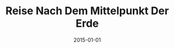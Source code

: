 ---
title: "Reise Nach Dem Mittelpunkt Der Erde"
authors: 
- "Jules Verne"
genres:
    - "classic"
    - "fiction"
date: "2015-01-01"
rating: 4
recommend: true
---